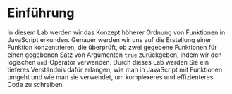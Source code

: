 # Einführung

In diesem Lab werden wir das Konzept höherer Ordnung von Funktionen in JavaScript erkunden. Genauer werden wir uns auf die Erstellung einer Funktion konzentrieren, die überprüft, ob zwei gegebene Funktionen für einen gegebenen Satz von Argumenten `true` zurückgeben, indem wir den logischen `und`-Operator verwenden. Durch dieses Lab werden Sie ein tieferes Verständnis dafür erlangen, wie man in JavaScript mit Funktionen umgeht und wie man sie verwendet, um komplexeres und effizienteres Code zu schreiben.
